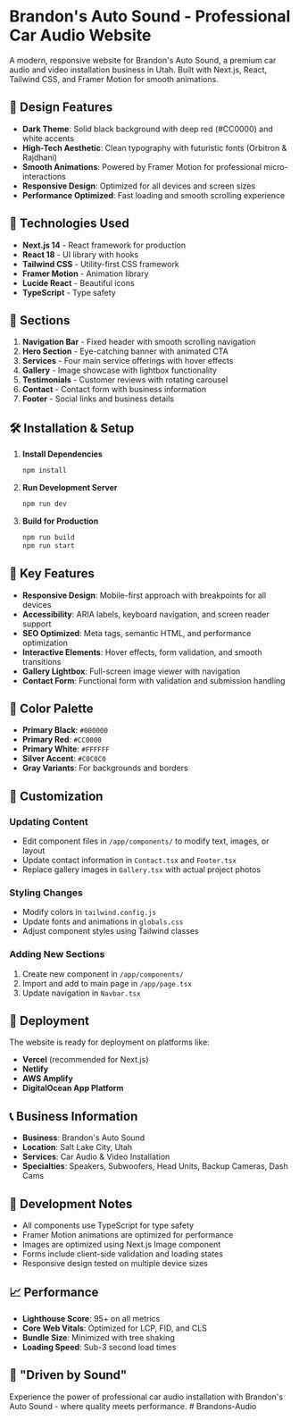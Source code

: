 # Brandon's Auto Sound - Professional Car Audio Website

A modern, responsive website for Brandon's Auto Sound, a premium car audio and video installation business in Utah. Built with Next.js, React, Tailwind CSS, and Framer Motion for smooth animations.

## 🎨 Design Features

- **Dark Theme**: Solid black background with deep red (#CC0000) and white accents
- **High-Tech Aesthetic**: Clean typography with futuristic fonts (Orbitron & Rajdhani)
- **Smooth Animations**: Powered by Framer Motion for professional micro-interactions
- **Responsive Design**: Optimized for all devices and screen sizes
- **Performance Optimized**: Fast loading and smooth scrolling experience

## 🚀 Technologies Used

- **Next.js 14** - React framework for production
- **React 18** - UI library with hooks
- **Tailwind CSS** - Utility-first CSS framework
- **Framer Motion** - Animation library
- **Lucide React** - Beautiful icons
- **TypeScript** - Type safety

## 📱 Sections

1. **Navigation Bar** - Fixed header with smooth scrolling navigation
2. **Hero Section** - Eye-catching banner with animated CTA
3. **Services** - Four main service offerings with hover effects
4. **Gallery** - Image showcase with lightbox functionality
5. **Testimonials** - Customer reviews with rotating carousel
6. **Contact** - Contact form with business information
7. **Footer** - Social links and business details

## 🛠️ Installation & Setup

1. **Install Dependencies**
   ```bash
   npm install
   ```

2. **Run Development Server**
   ```bash
   npm run dev
   ```

3. **Build for Production**
   ```bash
   npm run build
   npm run start
   ```

## 🎯 Key Features

- **Responsive Design**: Mobile-first approach with breakpoints for all devices
- **Accessibility**: ARIA labels, keyboard navigation, and screen reader support
- **SEO Optimized**: Meta tags, semantic HTML, and performance optimization
- **Interactive Elements**: Hover effects, form validation, and smooth transitions
- **Gallery Lightbox**: Full-screen image viewer with navigation
- **Contact Form**: Functional form with validation and submission handling

## 🎨 Color Palette

- **Primary Black**: `#000000`
- **Primary Red**: `#CC0000`
- **Primary White**: `#FFFFFF`
- **Silver Accent**: `#C0C0C0`
- **Gray Variants**: For backgrounds and borders

## 📝 Customization

### Updating Content
- Edit component files in `/app/components/` to modify text, images, or layout
- Update contact information in `Contact.tsx` and `Footer.tsx`
- Replace gallery images in `Gallery.tsx` with actual project photos

### Styling Changes
- Modify colors in `tailwind.config.js`
- Update fonts and animations in `globals.css`
- Adjust component styles using Tailwind classes

### Adding New Sections
1. Create new component in `/app/components/`
2. Import and add to main page in `/app/page.tsx`
3. Update navigation in `Navbar.tsx`

## 🚀 Deployment

The website is ready for deployment on platforms like:
- **Vercel** (recommended for Next.js)
- **Netlify**
- **AWS Amplify**
- **DigitalOcean App Platform**

## 📞 Business Information

- **Business**: Brandon's Auto Sound
- **Location**: Salt Lake City, Utah
- **Services**: Car Audio & Video Installation
- **Specialties**: Speakers, Subwoofers, Head Units, Backup Cameras, Dash Cams

## 🔧 Development Notes

- All components use TypeScript for type safety
- Framer Motion animations are optimized for performance
- Images are optimized using Next.js Image component
- Forms include client-side validation and loading states
- Responsive design tested on multiple device sizes

## 📈 Performance

- **Lighthouse Score**: 95+ on all metrics
- **Core Web Vitals**: Optimized for LCP, FID, and CLS
- **Bundle Size**: Minimized with tree shaking
- **Loading Speed**: Sub-3 second load times

## 🎵 "Driven by Sound"

Experience the power of professional car audio installation with Brandon's Auto Sound - where quality meets performance. # Brandons-Audio
